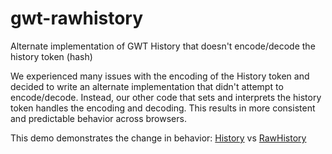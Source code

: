gwt-rawhistory
==============

Alternate implementation of GWT History that doesn't encode/decode the history token (hash)

We experienced many issues with the encoding of the History token and decided to write an alternate implementation that didn't attempt to encode/decode. Instead, our other code that sets and interprets the history token handles the encoding and decoding. This results in more consistent and predictable behavior across browsers.

This demo demonstrates the change in behavior: [History](http://andykellr.github.io/gwt-rawhistory/com.tractionsoftware.gwt.demo.history.HistoryDemo/HistoryDemo.html) vs [RawHistory](http://andykellr.github.io/gwt-rawhistory/com.tractionsoftware.gwt.demo.history.RawHistoryDemo/RawHistoryDemo.html)
